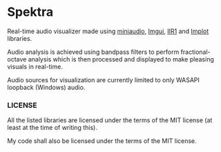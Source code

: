 # Spektra

Real-time audio visualizer made using [miniaudio](https://github.com/mackron/miniaudio), [Imgui](https://github.com/ocornut/imgui), [IIR1](https://github.com/berndporr/iir1) and [Implot](https://github.com/epezent/implot) libraries. 

Audio analysis is achieved using bandpass filters to perform fractional-octave analysis which is then processed and displayed to make pleasing visuals in real-time.

Audio sources for visualization are currently limited to only WASAPI loopback (Windows) audio.

### LICENSE

All the listed libraries are licensed under the terms of the MIT license (at least at the time of writing this).

My code shall also be licensed under the terms of the MIT license.



